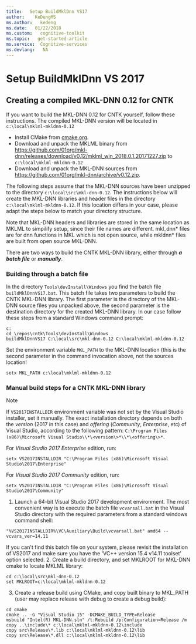 ```yaml
---
title:   Setup BuildMklDnn VS17
author:    KeDengMS
ms.author:   kedeng
ms.date:   01/22/2018
ms.custom:   cognitive-toolkit
ms.topic:   get-started-article
ms.service:  Cognitive-services
ms.devlang:   NA
---
```


# Setup BuildMklDnn VS 2017

## Creating a compiled MKL-DNN 0.12 for CNTK

If you want to build the MKL-DNN 0.12 for CNTK yourself, follow these instructions. The compiled MKL-DNN version will be located in `c:\local\mklml-mkldnn-0.12`

* Install CMake from [cmake.org](https://cmake.org/download/).
* Download and unpack the MKLML binary from https://github.com/01org/mkl-dnn/releases/download/v0.12/mklml_win_2018.0.1.20171227.zip to `c:\local\mklml-mkldnn-0.12`
* Download and unpack the MKL-DNN sources from https://github.com/01org/mkl-dnn/archive/v0.12.zip.

The following steps assume that the MKL-DNN sources have been unzipped to the directory `c:\local\src\mkl-dnn-0.12`. The instructions below will create the MKL-DNN libraries and header files in the directory `c:\local\mklml-mkldnn-0.12`. If this location differs in your case, please adapt the steps below to match your directory structure.

Note that MKL-DNN headers and libraries are stored in the same location as MKLML to simpilify setup, since their file names are different. mkl_dnn* files are for dnn functions in MKL which is not open source, while mkldnn* files are built from open source MKL-DNN.

There are two ways to build the CNTK MKL-DNN library, either through ***a batch file*** or ***manually***.

### Building through a batch file

In the directory `Tools\devInstall\Windows` you find the batch file `buildMklDnnVS17.bat`. This batch file takes two parameters to build the CNTK MKL-DNN library. The first parameter is the directory of the MKL-DNN source files you unpacked above, the second parameter is the destination directory for the created MKL-DNN library. In our case follow these steps from a standard Windows command prompt:
```
c:
cd \repos\cntk\Tools\devInstall\Windows
buildMklDnnVS17 C:\local\src\mkl-dnn-0.12 C:\local\mklml-mkldnn-0.12
```
Set the environment variable `MKL_PATH` to the MKL-DNN location (this is the second parameter in the command invocation above, not the sources location!
```
setx MKL_PATH c:\local\mklml-mkldnn-0.12
```

### Manual build steps for a CNTK MKL-DNN library

> [!NOTE]
> If `VS2017INSTALLDIR` environment variable was not set by the Visual Studio installer, set it manually. The exact installation directory depends on both the *version* (2017 in this case) and *offering* (*Community*, *Enterprise*, etc) of Visual Studio, according to the following pattern: `C:\Program Files (x86)\Microsoft Visual Studio\\*\<version\>*\\*\<offering\>*`.
>
> For *Visual Studio 2017 Enterprise* edition, run:
> ```
> setx VS2017INSTALLDIR "C:\Program Files (x86)\Microsoft Visual Studio\2017\Enterprise"
> ```
> For *Visual Studio 2017 Community* edition, run:
> ```
> setx VS2017INSTALLDIR "C:\Program Files (x86)\Microsoft Visual Studio\2017\Community"
> ```

1. Launch a 64-bit Visual Studio 2017 development environment. The most convenient way is to execute the batch file `vcvarsall.bat` in the Visual Studio directory with the required parameters from a standard windows command shell:
```
"%VS2017INSTALLDIR%\VC\Auxiliary\Build\vcvarsall.bat" amd64 --vcvars_ver=14.11
```
If you can't find this batch file on your system, please revisit the installation of VS2017 and make sure you have the 'VC++ version 15.4 v14.11 toolset' option selected.
2. Create a build directory, and set MKLROOT for MKL-DNN cmake to locate MKLML library:
```
cd c:\local\src\mkl-dnn-0.12
set MKLROOT=c:\local\mklml-mkldnn-0.12
```
3. Create a release build using CMake, and copy built binary to MKL_PATH (user may replace release with debug to create a debug build):
```
cd cmake
cmake .. -G "Visual Studio 15" -DCMAKE_BUILD_TYPE=Release
msbuild "Intel(R) MKL-DNN.sln" /t:Rebuild /p:Configuration=Release /m
copy ..\include\* c:\local\mklml-mkldnn-0.12\include
copy src\Release\*.lib c:\local\mklml-mkldnn-0.12\lib
copy src\Release\*.dll c:\local\mklml-mkldnn-0.12\lib
```
